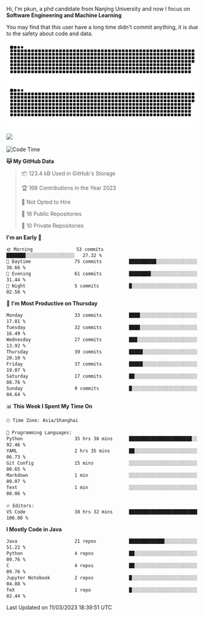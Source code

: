 Hi, I'm pkun, a phd candidate from Nanjing University and now I focus on **Software Engineering and Machine Learning**

You may find that this user have a long time didn't commit anything, it is due to the safety about code and data.

![GitHub Snake Light](https://github.com/pppppkun/pppppkun/blob/output/github-snake.svg#gh-light-mode-only)
![GitHub Snake dark](https://github.com/pppppkun/pppppkun/blob/output/github-snake-dark.svg#gh-dark-mode-only)

![](https://komarev.com/ghpvc/?username=pppppkun)
<!--START_SECTION:waka-->
![Code Time](http://img.shields.io/badge/Code%20Time-1%2C639%20hrs%2058%20mins-blue)

**🐱 My GitHub Data** 

> 📦 123.4 kB Used in GitHub's Storage 
 > 
> 🏆 168 Contributions in the Year 2023
 > 
> 🚫 Not Opted to Hire
 > 
> 📜 18 Public Repositories 
 > 
> 🔑 10 Private Repositories 
 > 
**I'm an Early 🐤** 

```text
🌞 Morning                53 commits          ███████░░░░░░░░░░░░░░░░░░   27.32 % 
🌆 Daytime                75 commits          ██████████░░░░░░░░░░░░░░░   38.66 % 
🌃 Evening                61 commits          ████████░░░░░░░░░░░░░░░░░   31.44 % 
🌙 Night                  5 commits           █░░░░░░░░░░░░░░░░░░░░░░░░   02.58 % 
```
📅 **I'm Most Productive on Thursday** 

```text
Monday                   33 commits          ████░░░░░░░░░░░░░░░░░░░░░   17.01 % 
Tuesday                  32 commits          ████░░░░░░░░░░░░░░░░░░░░░   16.49 % 
Wednesday                27 commits          ███░░░░░░░░░░░░░░░░░░░░░░   13.92 % 
Thursday                 39 commits          █████░░░░░░░░░░░░░░░░░░░░   20.10 % 
Friday                   37 commits          █████░░░░░░░░░░░░░░░░░░░░   19.07 % 
Saturday                 17 commits          ██░░░░░░░░░░░░░░░░░░░░░░░   08.76 % 
Sunday                   9 commits           █░░░░░░░░░░░░░░░░░░░░░░░░   04.64 % 
```


📊 **This Week I Spent My Time On** 

```text
🕑︎ Time Zone: Asia/Shanghai

💬 Programming Languages: 
Python                   35 hrs 38 mins      ███████████████████████░░   92.46 % 
YAML                     2 hrs 35 mins       ██░░░░░░░░░░░░░░░░░░░░░░░   06.73 % 
Git Config               15 mins             ░░░░░░░░░░░░░░░░░░░░░░░░░   00.65 % 
Markdown                 1 min               ░░░░░░░░░░░░░░░░░░░░░░░░░   00.07 % 
Text                     1 min               ░░░░░░░░░░░░░░░░░░░░░░░░░   00.06 % 

🔥 Editors: 
VS Code                  38 hrs 32 mins      █████████████████████████   100.00 % 
```

**I Mostly Code in Java** 

```text
Java                     21 repos            █████████████░░░░░░░░░░░░   51.22 % 
Python                   4 repos             ██░░░░░░░░░░░░░░░░░░░░░░░   09.76 % 
C                        4 repos             ██░░░░░░░░░░░░░░░░░░░░░░░   09.76 % 
Jupyter Notebook         2 repos             █░░░░░░░░░░░░░░░░░░░░░░░░   04.88 % 
TeX                      1 repo              █░░░░░░░░░░░░░░░░░░░░░░░░   02.44 % 
```




 Last Updated on 11/03/2023 18:39:51 UTC
<!--END_SECTION:waka-->

